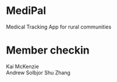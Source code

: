 # MediPal
Medical Tracking App for rural communities

# Member checkin
Kai McKenzie  
Andrew Solbjor 
Shu Zhang
